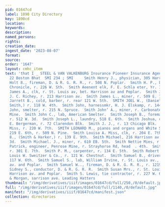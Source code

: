 ```yaml
---
pid: 01647cd
label: 1890 City Directory
key: 1890cd
location: 
keywords: 
description: 
named_persons: 
rights: 
creation_date: 
ingest_date: '2023-08-07'
format: 
source: 
order: '1647'
layout: cmhc_item
text: 'that I _ STEEL & VAN VALKENBURG Insurance Pioneer Insurance Agency, 21 and
  22 Boston Bhat  SMI 234 ; SMI     Smith Henry J., physician, 305 Harrison av.  Smith
  Holt 8., fireman, D. & R. G. R. R., r. 508 N. Poplar.  Smith H. P., bkkpr., Leadville
  Chronicle, r. 226 W. Sth.  Smith Aeenent elk, F. E. Schla eter, Yr. 127 E. 4th.  Smith
  James A., clk, r. St. Louis av, bet. Harrison av and Poplar.  Smith James E., clk,
  J. C. Richey, r. 213 Harrison av.  Smith James L., miner, r. 509 E. 7th.  Smith
  Jarrett B., cold, barber, r. rear 121 W. 5th.  SMITH JOEL W., (Daniels, Fisher &
  Smith,) r. 118 W. 4th.  Smith John, harnessmkr, H. J. Elskamp, r. 144 E. 6th.  Smith
  John, smelter, r. 215 N. Spruce.  Smith John’ A., miner, r. Carbonate Hill, Catalpa
  Mine.  Smith John C., lab, American Smelter.  Smith Joseph B., foreman, John Harvey,
  r. 512 W. 3d.  Smith Joseph L., laundry, 518 E. 6th.  Smith Joshua, col? d, porter,
  E. Bergerman, r. 72 Clarendon Blk.  Smith J. J., r. 13 Chicago Blk.  Smith Kate
  Miss, r. 220 W. 7th.  SMITH LEONARD M., pianos and organs and White Sewing  ’ Machine,
  219 E. 6th, r. 509 N. Pine.  Smith Louisa A. Miss, clk, r. 204 E. 7th.  Smith Mark
  8., (Smith & Harker,) r. 139 E. 9th.  Smith Michael, 216 Harrison av., r. 123 W.
  3d.  Smith Michael. J., miner, r. 610 EB. 5th.  Smith Nettie Mies, r. 201 W. 2d.  Smith
  Patrick, engineer, Penrose Mine, r. Strayhorse Rd, head  . 4th.  Smith Peter, miner,
  r. 301 E. 7th.  Smith P. M., carpenter, r. 134 E. 5th.  Smith Robert L., salesman,
  Louis W. Sweitzer & Co., r. 121 W. Chestnut.  Smith Samuel B., driver, R. J. Davison,
  117 W. 6th.  Smith Samuel S., lab, William Irvine, r. St. Louis av., bet. Har- rison
  av. and Poplar.  Smith Samuel W.., fireman, D. & R. G. R. R., r. 1219 N. Poplar.  Smith
  Sidney S., conductor, D. & R. G. R. R.  Smith Susan Mrs., r. St. Louis av., bet.
  Harrison av. and Poplar.  Smith S. Lewis, tie contractor, r. 227 W. 6th.  Brown
  & Morgan, sarrison ave. Leading Hatters       '
thumbnail: "/img/derivatives/iiif/images/01647cd/full/250,/0/default.jpg"
full: "/img/derivatives/iiif/images/01647cd/full/1140,/0/default.jpg"
manifest: "/img/derivatives/iiif/01647cd/manifest.json"
collection: directories
---
```

